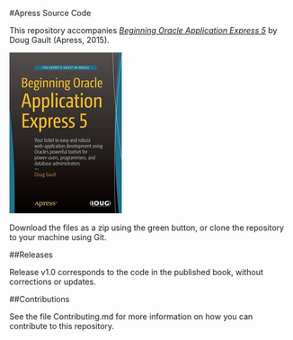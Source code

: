 #Apress Source Code

This repository accompanies [*Beginning Oracle Application Express 5*](http://www.apress.com/9781484204672) by Doug Gault (Apress, 2015).

![Cover image](9781484204672.jpg)

Download the files as a zip using the green button, or clone the repository to your machine using Git.

##Releases

Release v1.0 corresponds to the code in the published book, without corrections or updates.

##Contributions

See the file Contributing.md for more information on how you can contribute to this repository.

